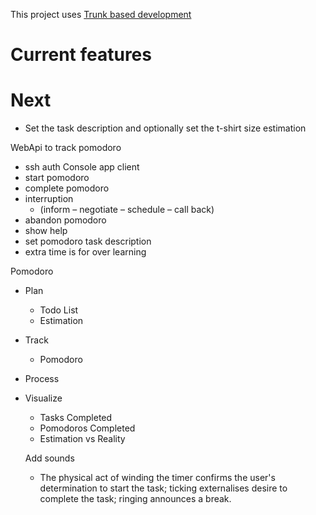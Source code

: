 This project uses [Trunk based development](https://trunkbaseddevelopment.com/)

# Current features

# Next
- Set the task description and optionally set the t-shirt size estimation


WebApi to track pomodoro
- ssh auth
Console app client
- start pomodoro
- complete pomodoro
- interruption
  - (inform – negotiate – schedule – call back)
- abandon pomodoro
- show help
- set pomodoro task description
- extra time is for over learning

Pomodoro
- Plan
  - Todo List
  - Estimation
- Track
  - Pomodoro
- Process
- Visualize
  - Tasks Completed
  - Pomodoros Completed
  - Estimation vs Reality

  Add sounds
  - The physical act of winding the timer confirms the user's determination to start the task; ticking externalises desire to complete the task; ringing announces a break.